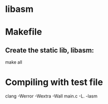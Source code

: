 # libasm

# Makefile
## Create the static lib, libasm:
make all

# Compiling with test file
clang -Werror -Wextra -Wall main.c -L. -lasm
